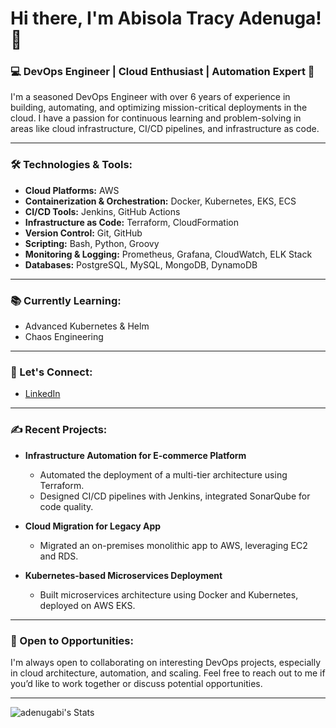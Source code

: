 # Hi there, I'm Abisola Tracy Adenuga! 👋

### 💻 DevOps Engineer | Cloud Enthusiast | Automation Expert 🚀

I'm a seasoned DevOps Engineer with over 6 years of experience in building, automating, and optimizing mission-critical deployments in the cloud. I have a passion for continuous learning and problem-solving in areas like cloud infrastructure, CI/CD pipelines, and infrastructure as code.

---

### 🛠 Technologies & Tools:

- **Cloud Platforms:** AWS
- **Containerization & Orchestration:** Docker, Kubernetes, EKS, ECS
- **CI/CD Tools:** Jenkins, GitHub Actions
- **Infrastructure as Code:** Terraform, CloudFormation
- **Version Control:** Git, GitHub
- **Scripting:** Bash, Python, Groovy
- **Monitoring & Logging:** Prometheus, Grafana, CloudWatch, ELK Stack
- **Databases:** PostgreSQL, MySQL, MongoDB, DynamoDB

---

### 📚 Currently Learning:

- Advanced Kubernetes & Helm
- Chaos Engineering

---

### 💬 Let's Connect:

- [LinkedIn](https://www.linkedin.com/in/abisola-adenuga-61332a64)


---

### ✍ Recent Projects:

- **Infrastructure Automation for E-commerce Platform**
   - Automated the deployment of a multi-tier architecture using Terraform.
   - Designed CI/CD pipelines with Jenkins, integrated SonarQube for code quality.
  
- **Cloud Migration for Legacy App**
   - Migrated an on-premises monolithic app to AWS, leveraging EC2 and RDS.
  
- **Kubernetes-based Microservices Deployment**
   - Built microservices architecture using Docker and Kubernetes, deployed on AWS EKS.

---

### 🤝 Open to Opportunities:

I'm always open to collaborating on interesting DevOps projects, especially in cloud architecture, automation, and scaling. Feel free to reach out to me if you’d like to work together or discuss potential opportunities.


---
![adenugabi's Stats](https://github-readme-stats.vercel.app/api?username=adenugabi&theme=vue-dark&show_icons=true&hide_border=true&count_private=true)
